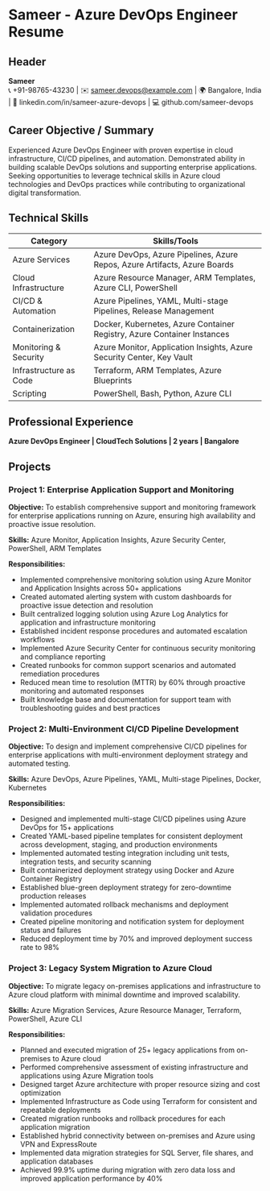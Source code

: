 # Sameer - Azure DevOps Engineer Resume

## Header
**Sameer**  
📞 +91-98765-43230 | ✉️ sameer.devops@example.com | 🌍 Bangalore, India | 🔗 linkedin.com/in/sameer-azure-devops | 💻 github.com/sameer-devops

## Career Objective / Summary
Experienced Azure DevOps Engineer with proven expertise in cloud infrastructure, CI/CD pipelines, and automation. Demonstrated ability in building scalable DevOps solutions and supporting enterprise applications. Seeking opportunities to leverage technical skills in Azure cloud technologies and DevOps practices while contributing to organizational digital transformation.

## Technical Skills

| Category | Skills/Tools |
|----------|--------------|
| Azure Services | Azure DevOps, Azure Pipelines, Azure Repos, Azure Artifacts, Azure Boards |
| Cloud Infrastructure | Azure Resource Manager, ARM Templates, Azure CLI, PowerShell |
| CI/CD & Automation | Azure Pipelines, YAML, Multi-stage Pipelines, Release Management |
| Containerization | Docker, Kubernetes, Azure Container Registry, Azure Container Instances |
| Monitoring & Security | Azure Monitor, Application Insights, Azure Security Center, Key Vault |
| Infrastructure as Code | Terraform, ARM Templates, Azure Blueprints |
| Scripting | PowerShell, Bash, Python, Azure CLI |

## Professional Experience

**Azure DevOps Engineer | CloudTech Solutions | 2 years | Bangalore**

## Projects

### Project 1: Enterprise Application Support and Monitoring

**Objective:** To establish comprehensive support and monitoring framework for enterprise applications running on Azure, ensuring high availability and proactive issue resolution.

**Skills:** Azure Monitor, Application Insights, Azure Security Center, PowerShell, ARM Templates

**Responsibilities:**
- Implemented comprehensive monitoring solution using Azure Monitor and Application Insights across 50+ applications
- Created automated alerting system with custom dashboards for proactive issue detection and resolution
- Built centralized logging solution using Azure Log Analytics for application and infrastructure monitoring
- Established incident response procedures and automated escalation workflows
- Implemented Azure Security Center for continuous security monitoring and compliance reporting
- Created runbooks for common support scenarios and automated remediation procedures
- Reduced mean time to resolution (MTTR) by 60% through proactive monitoring and automated responses
- Built knowledge base and documentation for support team with troubleshooting guides and best practices

### Project 2: Multi-Environment CI/CD Pipeline Development

**Objective:** To design and implement comprehensive CI/CD pipelines for enterprise applications with multi-environment deployment strategy and automated testing.

**Skills:** Azure DevOps, Azure Pipelines, YAML, Multi-stage Pipelines, Docker, Kubernetes

**Responsibilities:**
- Designed and implemented multi-stage CI/CD pipelines using Azure DevOps for 15+ applications
- Created YAML-based pipeline templates for consistent deployment across development, staging, and production environments
- Implemented automated testing integration including unit tests, integration tests, and security scanning
- Built containerized deployment strategy using Docker and Azure Container Registry
- Established blue-green deployment strategy for zero-downtime production releases
- Implemented automated rollback mechanisms and deployment validation procedures
- Created pipeline monitoring and notification system for deployment status and failures
- Reduced deployment time by 70% and improved deployment success rate to 98%

### Project 3: Legacy System Migration to Azure Cloud

**Objective:** To migrate legacy on-premises applications and infrastructure to Azure cloud platform with minimal downtime and improved scalability.

**Skills:** Azure Migration Services, Azure Resource Manager, Terraform, PowerShell, Azure CLI

**Responsibilities:**
- Planned and executed migration of 25+ legacy applications from on-premises to Azure cloud
- Performed comprehensive assessment of existing infrastructure and applications using Azure Migration tools
- Designed target Azure architecture with proper resource sizing and cost optimization
- Implemented Infrastructure as Code using Terraform for consistent and repeatable deployments
- Created migration runbooks and rollback procedures for each application migration
- Established hybrid connectivity between on-premises and Azure using VPN and ExpressRoute
- Implemented data migration strategies for SQL Server, file shares, and application databases
- Achieved 99.9% uptime during migration with zero data loss and improved application performance by 40%
